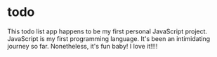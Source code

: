# todo
This todo list app happens to be my first personal JavaScript project. JavaScript is my first programming language. It's been an intimidating journey so far. Nonetheless, it's fun baby! I love it!!!!
